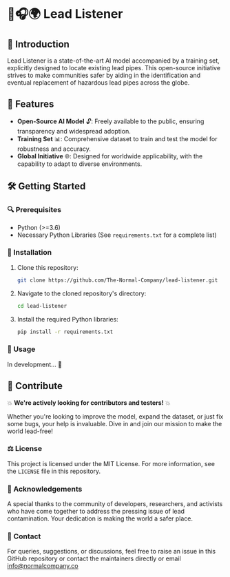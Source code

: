 # 🚰🎧🌍 Lead Listener 

## 🌟 Introduction
Lead Listener is a state-of-the-art AI model accompanied by a training set, explicitly designed to locate existing lead pipes. This open-source initiative strives to make communities safer by aiding in the identification and eventual replacement of hazardous lead pipes across the globe.

## 🚀 Features
- **Open-Source AI Model** 🔓: Freely available to the public, ensuring transparency and widespread adoption.
- **Training Set** 📊: Comprehensive dataset to train and test the model for robustness and accuracy.
- **Global Initiative** 🌐: Designed for worldwide applicability, with the capability to adapt to diverse environments.

## 🛠 Getting Started

### 🔍 Prerequisites
- Python (>=3.6)
- Necessary Python Libraries (See `requirements.txt` for a complete list)

### 💾 Installation
1. Clone this repository:
    ```bash
    git clone https://github.com/The-Normal-Company/lead-listener.git
    ```
2. Navigate to the cloned repository's directory:
    ```bash
    cd lead-listener
    ```
3. Install the required Python libraries:
    ```bash
    pip install -r requirements.txt
    ```

### 📝 Usage
In development... 🚧

## 🤝 Contribute 
💥 **We're actively looking for contributors and testers!** 💥

Whether you're looking to improve the model, expand the dataset, or just fix some bugs, your help is invaluable. Dive in and join our mission to make the world lead-free!

### ⚖️ License
This project is licensed under the MIT License. For more information, see the `LICENSE` file in this repository.

### 🙏 Acknowledgements
A special thanks to the community of developers, researchers, and activists who have come together to address the pressing issue of lead contamination. Your dedication is making the world a safer place.

### 📩 Contact
For queries, suggestions, or discussions, feel free to raise an issue in this GitHub repository or contact the maintainers directly or email info@normalcompany.co

